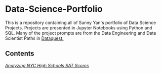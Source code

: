 # Data-Science-Portfolio

This is a repository containing all of Sunny Yan's portfolio of Data Science Projects. Projects are presented in Jupyter Notebooks using Python and SQL. Many of the project prompts are from the Data Engineering and Data Scientist Paths in [Dataquest.](https://www.dataquest.io/)

## Contents

[*Analyzing NYC High Schools SAT Scores*](https://github.com/sunnyyan97/NYC-High-Schools)
